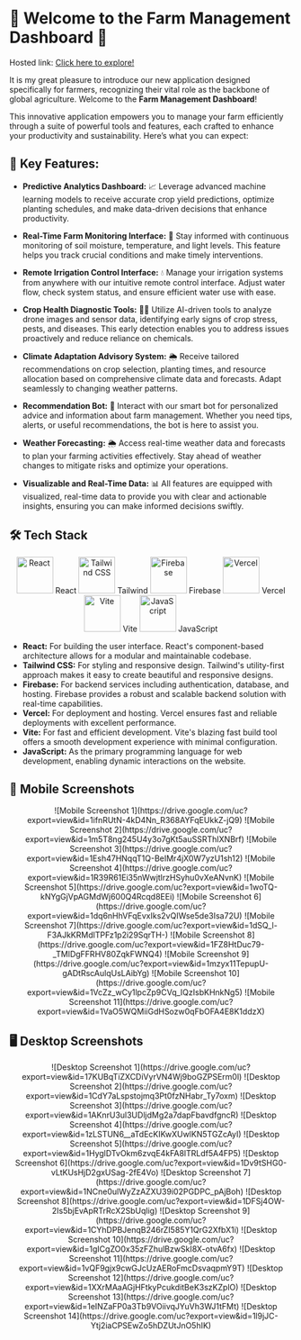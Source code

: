 # 🌾 Welcome to the Farm Management Dashboard 🌾

Hosted link: [Click here to explore!](https://code-craftor.vercel.app)

It is my great pleasure to introduce our new application designed specifically for farmers, recognizing their vital role as the backbone of global agriculture. Welcome to the **Farm Management Dashboard**!

This innovative application empowers you to manage your farm efficiently through a suite of powerful tools and features, each crafted to enhance your productivity and sustainability. Here’s what you can expect:

## 🚀 Key Features:

- **Predictive Analytics Dashboard:** 📈 Leverage advanced machine learning models to receive accurate crop yield predictions, optimize planting schedules, and make data-driven decisions that enhance productivity.

- **Real-Time Farm Monitoring Interface:** 🌱 Stay informed with continuous monitoring of soil moisture, temperature, and light levels. This feature helps you track crucial conditions and make timely interventions.

- **Remote Irrigation Control Interface:** 💧 Manage your irrigation systems from anywhere with our intuitive remote control interface. Adjust water flow, check system status, and ensure efficient water use with ease.

- **Crop Health Diagnostic Tools:** 🕵️‍♂️ Utilize AI-driven tools to analyze drone images and sensor data, identifying early signs of crop stress, pests, and diseases. This early detection enables you to address issues proactively and reduce reliance on chemicals.

- **Climate Adaptation Advisory System:** 🌦️ Receive tailored recommendations on crop selection, planting times, and resource allocation based on comprehensive climate data and forecasts. Adapt seamlessly to changing weather patterns.

- **Recommendation Bot:** 🤖 Interact with our smart bot for personalized advice and information about farm management. Whether you need tips, alerts, or useful recommendations, the bot is here to assist you.

- **Weather Forecasting:** 🌦️ Access real-time weather data and forecasts to plan your farming activities effectively. Stay ahead of weather changes to mitigate risks and optimize your operations.

- **Visualizable and Real-Time Data:** 📊 All features are equipped with visualized, real-time data to provide you with clear and actionable insights, ensuring you can make informed decisions swiftly.

## 🛠️ Tech Stack

<div style="text-align: center;">
  <img src="https://techstack-generator.vercel.app/react-icon.svg" alt="React" width="65" height="65" /> React
  <img src="https://skillicons.dev/icons?i=tailwind" width="65" height="65" alt="Tailwind CSS" /> Tailwind
  <img src="https://skillicons.dev/icons?i=firebase" width="65" height="65" alt="Firebase" /> Firebase
  <img src="https://skillicons.dev/icons?i=vercel" width="65" height="65" alt="Vercel" /> Vercel
  <img src="https://skillicons.dev/icons?i=vite" width="65" height="65" alt="Vite" /> Vite
  <img src="https://techstack-generator.vercel.app/js-icon.svg" alt="JavaScript" width="65" height="65" /> JavaScript
</div>

- **React:** For building the user interface. React's component-based architecture allows for a modular and maintainable codebase.
- **Tailwind CSS:** For styling and responsive design. Tailwind's utility-first approach makes it easy to create beautiful and responsive designs.
- **Firebase:** For backend services including authentication, database, and hosting. Firebase provides a robust and scalable backend solution with real-time capabilities.
- **Vercel:** For deployment and hosting. Vercel ensures fast and reliable deployments with excellent performance.
- **Vite:** For fast and efficient development. Vite's blazing fast build tool offers a smooth development experience with minimal configuration.
- **JavaScript:** As the primary programming language for web development, enabling dynamic interactions on the website.

## 📱 Mobile Screenshots

<div style="text-align: center;">
  ![Mobile Screenshot 1](https://drive.google.com/uc?export=view&id=1ifnRUtN-4kD4Nn_R368AYFqEUkkZ-jQ9)
  ![Mobile Screenshot 2](https://drive.google.com/uc?export=view&id=1m5T8ng245U4y3o7gKt5auSSRThIXNBrf)
  ![Mobile Screenshot 3](https://drive.google.com/uc?export=view&id=1Esh47HNqqT1Q-BeIMr4jX0W7yzU1sh12)
  ![Mobile Screenshot 4](https://drive.google.com/uc?export=view&id=1R39R61Ei35nWwjtlrzHSyhu0vXeANvnK)
  ![Mobile Screenshot 5](https://drive.google.com/uc?export=view&id=1woTQ-kNYgGjVpAGMdWj600Q4Rcqd8EEi)
  ![Mobile Screenshot 6](https://drive.google.com/uc?export=view&id=1dq6nHhVFqEvxIks2vQIWse5de3Isa72U)
  ![Mobile Screenshot 7](https://drive.google.com/uc?export=view&id=1dSQ_l-F3AJkKRMdlTPFz1p2i29SqrTH-)
  ![Mobile Screenshot 8](https://drive.google.com/uc?export=view&id=1FZ8HtDuc79-_TMlDgFFRHV80ZqkFWNQ4)
  ![Mobile Screenshot 9](https://drive.google.com/uc?export=view&id=1mzyx11TepupU-gADtRscAulqUsLAibYg)
  ![Mobile Screenshot 10](https://drive.google.com/uc?export=view&id=1VcZz_wCy1lpcZp9CVq_IQzIsbKHnkNg5)
  ![Mobile Screenshot 11](https://drive.google.com/uc?export=view&id=1VaO5WQMiiGdHSozw0qFbOFA4E8K1ddzX)
</div>

## 🖥️ Desktop Screenshots

<div style="text-align: center;">
  ![Desktop Screenshot 1](https://drive.google.com/uc?export=view&id=17KUBqTiZXCDiVyrVN4Wj9boGZPSErm0l)
  ![Desktop Screenshot 2](https://drive.google.com/uc?export=view&id=1CdY7aLspstojmq3Pt0fzNHabr_Ty7oxm)
  ![Desktop Screenshot 3](https://drive.google.com/uc?export=view&id=1AKnrU3ul3UDljdMg2a7dapFbavdfgncR)
  ![Desktop Screenshot 4](https://drive.google.com/uc?export=view&id=1zLSTUN6__aTdEcKIKwXUwlKN5TGZcAyI)
  ![Desktop Screenshot 5](https://drive.google.com/uc?export=view&id=1HyglDTvOkm6zvqE4kFA8lTRLdf5A4FP5)
  ![Desktop Screenshot 6](https://drive.google.com/uc?export=view&id=1Dv9tSHG0-vLtKUsHjD2gxUSag-2fE4Vo)
  ![Desktop Screenshot 7](https://drive.google.com/uc?export=view&id=1NCne0ulWyZzAZXU39i02PGDPC_pAjBoh)
  ![Desktop Screenshot 8](https://drive.google.com/uc?export=view&id=1DFSj4OW-2Is5bjEvApRTrRcX2SbUqlig)
  ![Desktop Screenshot 9](https://drive.google.com/uc?export=view&id=1CYhDPBJenqB246rZI585Y1QrG2XfbX1i)
  ![Desktop Screenshot 10](https://drive.google.com/uc?export=view&id=1gICgZO0x35zFZhulBzwSkI8X-otvA6fx)
  ![Desktop Screenshot 11](https://drive.google.com/uc?export=view&id=1vQF9gjx9cwGJcUzAERoFmcDsvaqpmY9T)
  ![Desktop Screenshot 12](https://drive.google.com/uc?export=view&id=1XXrMAaAGjHFtkyPcukditBeK3szKZplO)
  ![Desktop Screenshot 13](https://drive.google.com/uc?export=view&id=1eINZaFP0a3Tb9VOiivqJYuVh3WJ1tFMt)
  ![Desktop Screenshot 14](https://drive.google.com/uc?export=view&id=1l9jJC-Ytj2iaCPSEwZo5hDZUtJnO5hIK)
</div>
